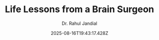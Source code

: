 ---
title: "Life Lessons from a Brain Surgeon"
date: "2025-08-16T19:43:17.428Z"
author: "Dr. Rahul Jandial"
read_year: "NO"
recommendation: '3'
url: /bookshelf/life-lessons-from-a-brain-surgeon
---